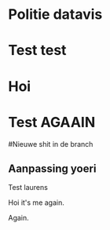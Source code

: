 # Politie datavis


# Test test
# Hoi

# Test AGAAIN

#Nieuwe shit in de branch

## Aanpassing yoeri

Test laurens

Hoi it's me again.


Again.
